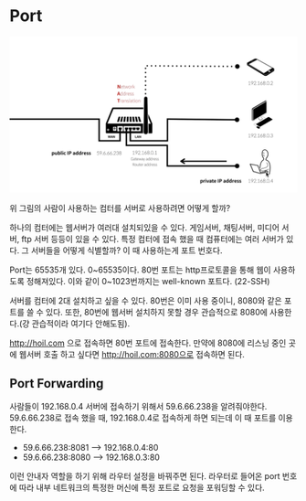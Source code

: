 # Port

![img](./img/nat.png)

위 그림의 사람이 사용하는 컴터를 서버로 사용하려면 어떻게 할까?

하나의 컴터에는 웹서버가 여러대 설치되있을 수 있다. 게임서버, 채팅서버, 미디어 서버, ftp 서버 등등이 있을 수 있다. 특정 컴터에 접속 했을 때 컴퓨터에는 여러 서버가 있다. 그 서버들을 어떻게 식별할까? 이 때 사용하는게 포트 번호다.

Port는 65535개 있다. 0~65535이다. 80번 포트는 http프로토콜을 통해 웹이 사용하도록 정해져있다. 이와 같이 0~1023번까지는 well-known 포트다. (22-SSH)

서버를 컴터에 2대 설치하고 싶을 수 있다. 80번은 이미 사용 중이니, 8080와 같은 포트를 쓸 수 있다. 또한, 80번에 웹서버 설치하지 못할 경우 관습적으로 8080에 사용한다.(걍 관습적이라 여기다 안해도됨).


http://hoil.com 으로 접속하면 80번 포트에 접속한다. 만약에 8080에 리스닝 중인 곳에 웹서버 호출 하고 싶다면 http://hoil.com:8080으로 접속하면 된다.

## Port Forwarding

사람들이 192.168.0.4 서버에 접속하기 위해서 59.6.66.238을 알려줘야한다. 59.6.66.238로 접속 했을 때, 192.168.0.4로 접속하게 하면 되는데 이 때 포트를 이용한다.

- 59.6.66.238:8081 --> 192.168.0.4:80
- 59.6.66.238:8080 --> 192.168.0.3:80

이런 안내자 역할을 하기 위해 라우터 설정을 바꿔주면 된다. 라우터로 들어온 port 번호에 따라 내부 네트워크의 특정한 머신에 특정 포트로 요청을 포워딩할 수 있다.